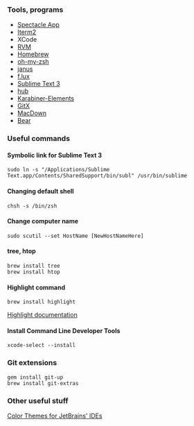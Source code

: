 ### Tools, programs
  * [Spectacle App](https://www.spectacleapp.com/)
  * [Iterm2](https://www.iterm2.com/)
  * XCode
  * [RVM](https://rvm.io/)
  * [Homebrew](https://brew.sh/)
  * [oh-my-zsh](https://github.com/ohmyzsh/ohmyzsh)
  * [janus](https://github.com/carlhuda/janus)
  * [f.lux](https://justgetflux.com/)
  * [Sublime Text 3](https://www.sublimetext.com/3)
  * [hub](https://github.com/github/hub)
  * [Karabiner-Elements](https://karabiner-elements.pqrs.org/)
  * [GitX](http://gitx.frim.nl/index.html)
  * [MacDown](https://macdown.uranusjr.com/)
  * [Bear](https://bear.app/)

### Useful commands

#### Symbolic link for Sublime Text 3

```
sudo ln -s "/Applications/Sublime Text.app/Contents/SharedSupport/bin/subl" /usr/bin/sublime
```

#### Changing default shell

```
chsh -s /bin/zsh
```

#### Change computer name

```
sudo scutil --set HostName [NewHostNameHere]
```

#### tree, htop

```
brew install tree
brew install htop
```

#### Highlight command

```
brew install highlight
```

[Highlight documentation](http://www.andre-simon.de/doku/highlight/en/highlight.php)

#### Install Command Line Developer Tools

```
xcode-select --install
```

### Git extensions

```
gem install git-up
brew install git-extras
```

### Other useful stuff

[Color Themes for JetBrains' IDEs](http://color-themes.com/?view=index)
